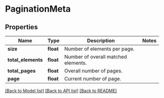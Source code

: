# PaginationMeta

## Properties
Name | Type | Description | Notes
------------ | ------------- | ------------- | -------------
**size** | **float** | Number of elements per page. | 
**total_elements** | **float** | Number of overall matched elements. | 
**total_pages** | **float** | Overall number of pages. | 
**page** | **float** | Current number of page. | 

[[Back to Model list]](../README.md#documentation-for-models) [[Back to API list]](../README.md#documentation-for-api-endpoints) [[Back to README]](../README.md)

